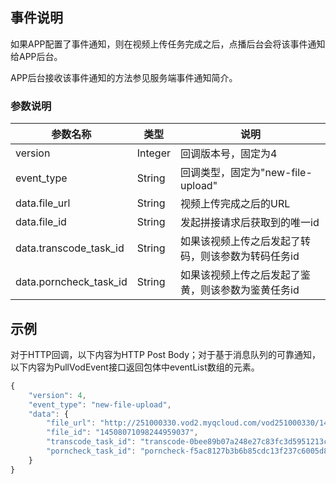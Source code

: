## 事件说明
如果APP配置了事件通知，则在视频上传任务完成之后，点播后台会将该事件通知给APP后台。

APP后台接收该事件通知的方法参见服务端事件通知简介。

### 参数说明
| 参数名称 | 类型 | 说明 |
|---------|---------|---------|
| version | Integer | 回调版本号，固定为4 |
| event_type | String | 回调类型，固定为"new-file-upload" |
| data.file_url | String | 视频上传完成之后的URL  |
| data.file_id | String | 发起拼接请求后获取到的唯一id |
| data.transcode_task_id | String | 如果该视频上传之后发起了转码，则该参数为转码任务id |
| data.porncheck_task_id | String | 如果该视频上传之后发起了鉴黄，则该参数为鉴黄任务id |

## 示例
对于HTTP回调，以下内容为HTTP Post Body；对于基于消息队列的可靠通知，以下内容为PullVodEvent接口返回包体中eventList数组的元素。

```javascript
{
    "version": 4,
    "event_type": "new-file-upload",
    "data": {
        "file_url": "http://251000330.vod2.myqcloud.com/vod251000330/14508071098244959037/f0.flv",
        "file_id": "14508071098244959037",
        "transcode_task_id": "transcode-0bee89b07a248e27c83fc3d5951213c1",
        "porncheck_task_id": "porncheck-f5ac8127b3b6b85cdc13f237c6005d80"
    }
}
```





